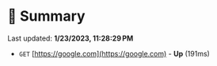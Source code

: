 # 📖 Summary
Last updated: **1/23/2023, 11:28:29 PM**

- `GET` [https://google.com](https://google.com) - **Up** (191ms)
